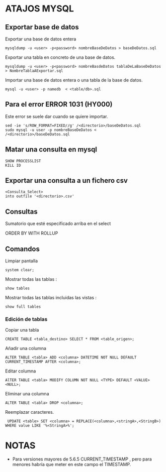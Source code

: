 # ATAJOS MYSQL
## Exportar base de datos

Exportar una base de datos entera

```
mysqldump -u <user> -p<password> nombreBaseDeDatos > baseDeDatos.sql
```
Exportar una tabla en concreto de una base de datos.
```
mysqldump -u <user> -p<password> nombreBasdeDatos tablaDeLaBaseDeDatos > NombreTablaAExportar.sql
```
Importar una base de datos entera o una tabla de la base de datos.
```
mysql -u <user> -p namedb  < <table/db>.sql
```

## Para el error ERROR 1031 (HY000)

Este error se suele dar cuando se quiere importar.
````
sed -ie 's/ROW_FORMAT=FIXED//g' /<directorio>/baseDeDatos.sql 
sudo mysql -u user -p nombreBaseDeDatos < /<directorio>/baseDeDatos.sql 

````
## Matar una consulta en mysql
````
SHOW PROCESSLIST
KILL ID
````
## Exportar una consulta a un fichero csv

````
<Consulta_Select>
into outfile '<directorio>.csv' 
````
## Consultas

Sumatorio que esté especificado arriba en el select

ORDER BY <campo> WITH ROLLUP

## Comandos
Limpiar pantalla 
```
system clear;
```
Mostrar todas las tablas  : 
```
show tables
```
Mostrar todas las tablas incluidas las vistas : 
```
show full tables
```
### Edición de tablas
Copiar una tabla
```
CREATE TABLE <tabla_destino> SELECT * FROM <table_origen>;
```
Añadir una columna
```
ALTER TABLE <tabla> ADD <columna> DATETIME NOT NULL DEFAULT CURRENT_TIMESTAMP AFTER <columna>;
```
Editar columna
```
AlTER TABLE <tabla> MODIFY COLUMN NOT NULL <TYPE> DEFAULT <VALUE><NULL>;
```
Eliminar una columna
```
ALTER TABLE <tabla> DROP <columna>;
```
Reemplazar caracteres.
```
 UPDATE <table> SET <columna> = REPLACE(<columna>,<stringA>,<StringB>) WHERE value LIKE '%<StringA>%';
```
# NOTAS 
 * Para versiones mayores de 5.6.5 CURRENT_TIMESTAMP , pero para menores habría  que meter en este campo el TIMESTAMP.
